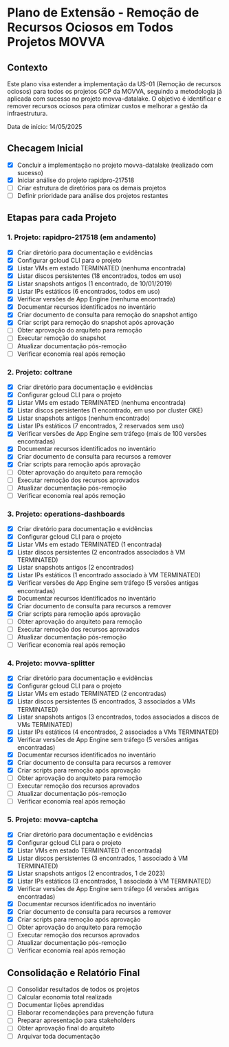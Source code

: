 # Plano de Extensão - Remoção de Recursos Ociosos em Todos Projetos MOVVA

## Contexto

Este plano visa estender a implementação da US-01 (Remoção de recursos ociosos) para todos os projetos GCP da MOVVA, seguindo a metodologia já aplicada com sucesso no projeto movva-datalake. O objetivo é identificar e remover recursos ociosos para otimizar custos e melhorar a gestão da infraestrutura.

Data de início: 14/05/2025

## Checagem Inicial

- [x] Concluir a implementação no projeto movva-datalake (realizado com sucesso)
- [x] Iniciar análise do projeto rapidpro-217518
- [ ] Criar estrutura de diretórios para os demais projetos
- [ ] Definir prioridade para análise dos projetos restantes

## Etapas para cada Projeto

### 1. Projeto: rapidpro-217518 (em andamento)

- [x] Criar diretório para documentação e evidências
- [x] Configurar gcloud CLI para o projeto
- [x] Listar VMs em estado TERMINATED (nenhuma encontrada)
- [x] Listar discos persistentes (18 encontrados, todos em uso)
- [x] Listar snapshots antigos (1 encontrado, de 10/01/2019)
- [x] Listar IPs estáticos (6 encontrados, todos em uso)
- [x] Verificar versões de App Engine (nenhuma encontrada)
- [x] Documentar recursos identificados no inventário
- [x] Criar documento de consulta para remoção do snapshot antigo
- [x] Criar script para remoção do snapshot após aprovação
- [ ] Obter aprovação do arquiteto para remoção
- [ ] Executar remoção do snapshot
- [ ] Atualizar documentação pós-remoção
- [ ] Verificar economia real após remoção

### 2. Projeto: coltrane

- [x] Criar diretório para documentação e evidências
- [x] Configurar gcloud CLI para o projeto
- [x] Listar VMs em estado TERMINATED (nenhuma encontrada)
- [x] Listar discos persistentes (1 encontrado, em uso por cluster GKE)
- [x] Listar snapshots antigos (nenhum encontrado)
- [x] Listar IPs estáticos (7 encontrados, 2 reservados sem uso)
- [x] Verificar versões de App Engine sem tráfego (mais de 100 versões encontradas)
- [x] Documentar recursos identificados no inventário
- [x] Criar documento de consulta para recursos a remover
- [x] Criar scripts para remoção após aprovação
- [ ] Obter aprovação do arquiteto para remoção
- [ ] Executar remoção dos recursos aprovados
- [ ] Atualizar documentação pós-remoção
- [ ] Verificar economia real após remoção

### 3. Projeto: operations-dashboards

- [x] Criar diretório para documentação e evidências
- [x] Configurar gcloud CLI para o projeto
- [x] Listar VMs em estado TERMINATED (1 encontrada)
- [x] Listar discos persistentes (2 encontrados associados à VM TERMINATED)
- [x] Listar snapshots antigos (2 encontrados)
- [x] Listar IPs estáticos (1 encontrado associado à VM TERMINATED)
- [x] Verificar versões de App Engine sem tráfego (5 versões antigas encontradas)
- [x] Documentar recursos identificados no inventário
- [x] Criar documento de consulta para recursos a remover
- [x] Criar scripts para remoção após aprovação
- [ ] Obter aprovação do arquiteto para remoção
- [ ] Executar remoção dos recursos aprovados
- [ ] Atualizar documentação pós-remoção
- [ ] Verificar economia real após remoção

### 4. Projeto: movva-splitter

- [x] Criar diretório para documentação e evidências
- [x] Configurar gcloud CLI para o projeto
- [x] Listar VMs em estado TERMINATED (2 encontradas)
- [x] Listar discos persistentes (5 encontrados, 3 associados a VMs TERMINATED)
- [x] Listar snapshots antigos (3 encontrados, todos associados a discos de VMs TERMINATED)
- [x] Listar IPs estáticos (4 encontrados, 2 associados a VMs TERMINATED)
- [x] Verificar versões de App Engine sem tráfego (5 versões antigas encontradas)
- [x] Documentar recursos identificados no inventário
- [x] Criar documento de consulta para recursos a remover
- [x] Criar scripts para remoção após aprovação
- [ ] Obter aprovação do arquiteto para remoção
- [ ] Executar remoção dos recursos aprovados
- [ ] Atualizar documentação pós-remoção
- [ ] Verificar economia real após remoção

### 5. Projeto: movva-captcha

- [x] Criar diretório para documentação e evidências
- [x] Configurar gcloud CLI para o projeto
- [x] Listar VMs em estado TERMINATED (1 encontrada)
- [x] Listar discos persistentes (3 encontrados, 1 associado à VM TERMINATED)
- [x] Listar snapshots antigos (2 encontrados, 1 de 2023)
- [x] Listar IPs estáticos (3 encontrados, 1 associado à VM TERMINATED)
- [x] Verificar versões de App Engine sem tráfego (4 versões antigas encontradas)
- [x] Documentar recursos identificados no inventário
- [x] Criar documento de consulta para recursos a remover
- [x] Criar scripts para remoção após aprovação
- [ ] Obter aprovação do arquiteto para remoção
- [ ] Executar remoção dos recursos aprovados
- [ ] Atualizar documentação pós-remoção
- [ ] Verificar economia real após remoção

## Consolidação e Relatório Final

- [ ] Consolidar resultados de todos os projetos
- [ ] Calcular economia total realizada
- [ ] Documentar lições aprendidas
- [ ] Elaborar recomendações para prevenção futura
- [ ] Preparar apresentação para stakeholders
- [ ] Obter aprovação final do arquiteto
- [ ] Arquivar toda documentação
